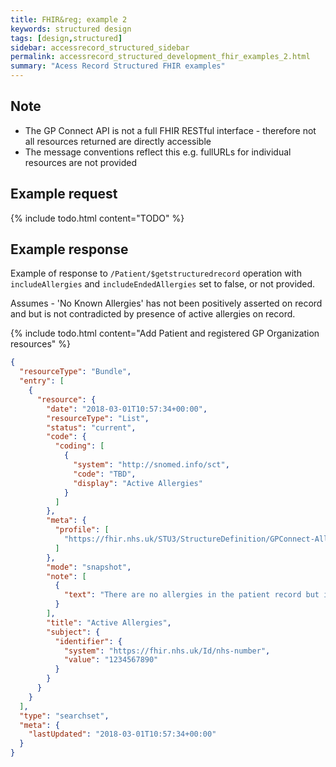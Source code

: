 ```yaml
---
title: FHIR&reg; example 2
keywords: structured design
tags: [design,structured]
sidebar: accessrecord_structured_sidebar
permalink: accessrecord_structured_development_fhir_examples_2.html
summary: "Acess Record Structured FHIR examples"
---
```


## Note ##

- The GP Connect API is not a full FHIR RESTful interface - therefore not all resources returned are directly accessible
- The message conventions reflect this e.g. fullURLs for individual resources are not provided

## Example request ##

{% include todo.html content="TODO" %}

## Example response ##

Example of response to `/Patient/$getstructuredrecord` operation with `includeAllergies` and `includeEndedAllergies` set to false, or not provided.

Assumes - 'No Known Allergies' has not been positively asserted on record and but is not contradicted by presence of active allergies on record.

{% include todo.html content="Add Patient and registered GP Organization resources" %}

```json
{
  "resourceType": "Bundle",
  "entry": [
    {
      "resource": {
        "date": "2018-03-01T10:57:34+00:00",
        "resourceType": "List",
        "status": "current",
        "code": {
          "coding": [
            {
              "system": "http://snomed.info/sct",
              "code": "TBD",
              "display": "Active Allergies"
            }
          ]
        },
        "meta": {
          "profile": [
            "https://fhir.nhs.uk/STU3/StructureDefinition/GPConnect-Allergy-List-1"
          ]
        },
        "mode": "snapshot",
        "note": [
          {
            "text": "There are no allergies in the patient record but it has not been confirmed with the patient that they have no allergies (i.e. 'no known allergies' code has not been recorded)."
          }
        ],
        "title": "Active Allergies",
        "subject": {
          "identifier": {
            "system": "https://fhir.nhs.uk/Id/nhs-number",
            "value": "1234567890"
          }
        }
      }
    }
  ],
  "type": "searchset",
  "meta": {
    "lastUpdated": "2018-03-01T10:57:34+00:00"
  }
}
```
